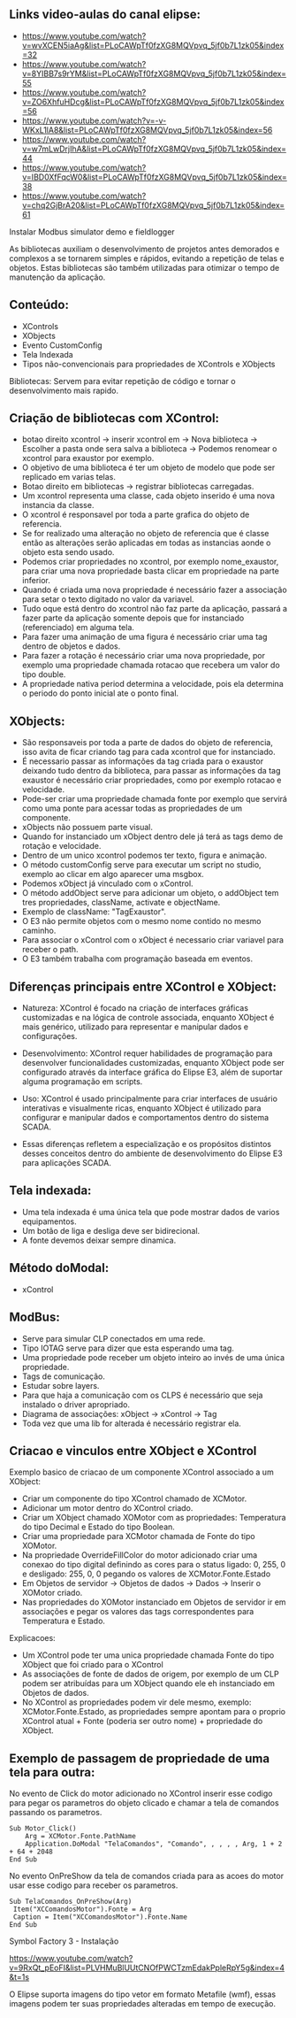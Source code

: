 ## Links video-aulas do canal elipse:

 - https://www.youtube.com/watch?v=wvXCEN5iaAg&list=PLoCAWpTf0fzXG8MQVpvq_5jf0b7L1zk05&index=32
 - https://www.youtube.com/watch?v=8YIBB7s9rYM&list=PLoCAWpTf0fzXG8MQVpvq_5jf0b7L1zk05&index=55
 - https://www.youtube.com/watch?v=ZO6XhfuHDcg&list=PLoCAWpTf0fzXG8MQVpvq_5jf0b7L1zk05&index=56
 - https://www.youtube.com/watch?v=-v-WKxL1lA8&list=PLoCAWpTf0fzXG8MQVpvq_5jf0b7L1zk05&index=56
 - https://www.youtube.com/watch?v=w7mLwDrjIhA&list=PLoCAWpTf0fzXG8MQVpvq_5jf0b7L1zk05&index=44
 - https://www.youtube.com/watch?v=IBD0XfFqcW0&list=PLoCAWpTf0fzXG8MQVpvq_5jf0b7L1zk05&index=38
 - https://www.youtube.com/watch?v=chq2GjBrA20&list=PLoCAWpTf0fzXG8MQVpvq_5jf0b7L1zk05&index=61 


Instalar Modbus simulator demo e fieldlogger

As bibliotecas auxiliam o desenvolvimento de projetos antes demorados e complexos a se tornarem simples e rápidos,
evitando a repetição de telas e objetos. Estas bibliotecas são também utilizadas para otimizar o tempo 
de manutenção da aplicação.

## Conteúdo:

- XControls
- XObjects
- Evento CustomConfig
- Tela Indexada
- Tipos não-convencionais para propriedades de XControls e XObjects

Bibliotecas: Servem para evitar repetição de código e tornar o desenvolvimento mais rapido.

## Criação de bibliotecas com XControl:
- botao direito xcontrol -> inserir xcontrol em -> Nova biblioteca -> Escolher a pasta onde sera salva
a biblioteca -> Podemos renomear o xcontrol para exaustor por exemplo.
- O objetivo de uma biblioteca é ter um objeto de modelo que pode ser replicado em varias telas.
- Botao direito em bibliotecas -> registrar bibliotecas carregadas.
- Um xcontrol representa uma classe, cada objeto inserido é uma nova instancia da classe.
- O xcontrol é responsavel por toda a parte grafica do objeto de referencia.
- Se for realizado uma alteração no objeto de referencia que é classe então as alterações serão 
aplicadas em todas as instancias aonde o objeto esta sendo usado.
- Podemos criar propriedades no xcontrol, por exemplo nome_exaustor, para criar uma nova propriedade basta clicar
em propriedade na parte inferior.
- Quando é criada uma nova propriedade é necessário fazer a associação para setar o texto digitado no valor da
variavel.
- Tudo oque está dentro do xcontrol não faz parte da aplicação, passará a fazer parte da aplicação somente depois
que for instanciado (referenciado) em alguma tela.
- Para fazer uma animação de uma figura é necessário criar uma tag dentro de objetos e dados.
- Para fazer a rotação é necessário criar uma nova propriedade, por exemplo uma propriedade chamada rotacao
que recebera um valor do tipo double.
- A propriedade nativa period determina a velocidade, pois ela determina o periodo do ponto inicial ate o ponto final.
	
## XObjects: 
- São responsaveis por toda a parte de dados do objeto de referencia, isso avita de ficar criando tag para cada xcontrol 
que for instanciado.
- É necessario passar as informações da tag criada para o exaustor deixando tudo dentro da biblioteca, para passar 
as informações da tag exaustor é necessário criar propriedades, como por exemplo rotacao e velocidade.
- Pode-ser criar uma propriedade chamada fonte por exemplo que servirá como uma ponte para acessar todas as propriedades
de um componente.
- xObjects não possuem parte visual.
- Quando for instanciado um xObject dentro dele já terá as tags demo de rotação e velocidade.
- Dentro de um unico xcontrol podemos ter texto, figura e animação.
- O método customConfig serve para executar um script no studio, exemplo ao clicar em algo aparecer uma msgbox.
- Podemos xObject já vinculado com o xControl.
- O método addObject serve para adicionar um objeto, o addObject tem tres propriedades, className, activate e objectName.
- Exemplo de className: "TagExaustor".
- O E3 não permite objetos com o mesmo nome contido no mesmo caminho.
- Para associar o xControl com o xObject é necessario criar variavel para receber o path.
- O E3 também trabalha com programação baseada em eventos.

## Diferenças principais entre XControl e XObject:
- Natureza: XControl é focado na criação de interfaces gráficas customizadas e na lógica de controle associada, enquanto XObject é mais genérico, utilizado para representar e manipular dados e configurações.

- Desenvolvimento: XControl requer habilidades de programação para desenvolver funcionalidades customizadas, enquanto XObject pode ser configurado através da interface gráfica do Elipse E3, além de suportar alguma programação em scripts.

- Uso: XControl é usado principalmente para criar interfaces de usuário interativas e visualmente ricas, enquanto XObject é utilizado para configurar e manipular dados e comportamentos dentro do sistema SCADA.

- Essas diferenças refletem a especialização e os propósitos distintos desses conceitos dentro do ambiente de desenvolvimento do Elipse E3 para aplicações SCADA.

## Tela indexada: 
  - Uma tela indexada é uma única tela que pode mostrar dados de varios equipamentos.
  - Um botão de liga e desliga deve ser bidirecional.
  - A fonte devemos deixar sempre dinamica.
 
 ## Método doModal:
  - xControl
 
 ## ModBus:
 - Serve para simular CLP conectados em uma rede.
 - Tipo IOTAG serve para dizer que esta esperando uma tag.
 - Uma propriedade pode receber um objeto inteiro ao invés de uma única propriedade.
 - Tags de comunicação.
 - Estudar sobre layers.
 - Para que haja a comunicação com os CLPS é necessário que seja instalado o driver apropriado.
 - Diagrama de associações: xObject -> xControl -> Tag
 - Toda vez que uma lib for alterada é necessário registrar ela.

 ## Criacao e vinculos entre XObject e XControl

Exemplo basico de criacao de um componente XControl associado a um XObject:

- Criar um componente do tipo XControl chamado de XCMotor.
- Adicionar um motor dentro do XControl criado.
- Criar um XObject chamado XOMotor com as propriedades: Temperatura do tipo Decimal e Estado do tipo Boolean.
- Criar uma propriedade para XCMotor chamada de Fonte do tipo XOMotor.
- Na propriedade OverrideFillColor do motor adicionado criar uma conexao do tipo digital
definindo as cores para o status ligado: 0, 255, 0 e desligado: 255, 0, 0 pegando os valores de XCMotor.Fonte.Estado
- Em Objetos de servidor -> Objetos de dados -> Dados -> Inserir o XOMotor criado.
- Nas propriedades do XOMotor instanciado em Objetos de servidor ir em associações e pegar os valores das tags correspondentes 
para Temperatura e Estado.

Explicacoes:

- Um XControl pode ter uma unica propriedade chamada Fonte do tipo XObject que foi criado para o XControl
- As associações de fonte de dados de origem, por exemplo de um CLP podem ser atribuídas para um XObject quando ele eh 
instanciado em Objetos de dados.
- No XControl as propriedades podem vir dele mesmo, exemplo: XCMotor.Fonte.Estado, as propriedades sempre
apontam para o proprio XControl atual + Fonte (poderia ser outro nome) +  propriedade do XObject.

## Exemplo de passagem de propriedade de uma tela para outra:

No evento de Click do motor adicionado no XControl inserir esse codigo para pegar os parametros do objeto clicado e 
chamar a tela de comandos passando os parametros.

```vbscript
Sub Motor_Click()
	Arg = XCMotor.Fonte.PathName
	Application.DoModal "TelaComandos", "Comando", , , , , Arg, 1 + 2 + 64 + 2048
End Sub
```

No evento OnPreShow da tela de comandos criada para as acoes do motor usar esse codigo para receber os parametros.

```vbscript
Sub TelaComandos_OnPreShow(Arg)
 Item("XCComandosMotor").Fonte = Arg
 Caption = Item("XCComandosMotor").Fonte.Name
End Sub
```

Symbol Factory 3 - Instalação

https://www.youtube.com/watch?v=9RxQt_pEoFI&list=PLVHMuBlUUtCNOfPWCTzmEdakPpleRpY5g&index=4&t=1s

O Elipse suporta imagens do tipo vetor em formato Metafile (wmf), essas imagens podem ter suas propriedades alteradas
em tempo de execução.